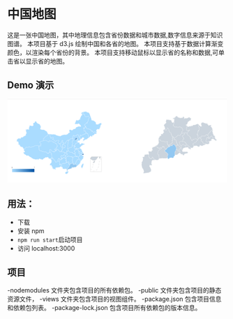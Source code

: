 # 中国地图

这是一张中国地图，其中地理信息包含省份数据和城市数据,数字信息来源于知识图谱。
本项目基于 d3.js 绘制中国和各省的地图。
本项目支持基于数据计算渐变颜色，以渲染每个省份的背景。
本项目支持移动鼠标以显示省的名称和数据,可单击省以显示省的地图。

## Demo 演示

![](./Demo.png)

## 用法：

- 下载
- 安装 npm
- `npm run start`启动项目
- 访问 localhost:3000

## 项目

-nodemodules 文件夹包含项目的所有依赖包。
-public 文件夹包含项目的静态资源文件，
-views 文件夹包含项目的视图组件。
-package.json 包含项目信息和依赖包列表。
-package-lock.json 包含项目所有依赖包的版本信息。
